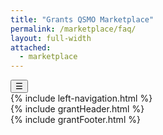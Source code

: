 ```yaml
---
title: "Grants QSMO Marketplace"
permalink: /marketplace/faq/
layout: full-width
attached:
  - marketplace
---
```


<div class="grid-container" id="federal">
<button class="menu-toggle" onclick="toggleSidebar()">☰</button>
  <div id="esgms-header" class="grid-row">
    {% include left-navigation.html %}
     <div class="column-left desktop:grid-col-9">
      {% include grantHeader.html %}
      <div class="home-content">
      <!-- <div class="faq-header">
    <h1>Frequently Asked Questions (FAQs)</h1>
    <p>Find answers to common questions about the Grants QSMO, its Marketplace, and ways to engage—whether you're a federal agency, grant recipient, shared service provider, or vendor. Browse by topic for quick information on shared solutions, governance, acquisition support, and collaboration.</p>
  </div>
  <div class="section-title">About the Grants QSMO</div>
  <div class="faq-item">
    <button class="faq-question" aria-expanded="false">What is the Grants QSMO and how is it different from other grant offices?</button>
    <div class="faq-answer" role="region" aria-hidden="true">
      <p>Designated by OMB as a mission‑support shared service office for federal grants management.</p>
      <p>Focuses on identifying, validating, and supporting shared solutions rather than awarding or managing grants.</p>
      <p>Serves government‑wide needs to improve efficiency, reduce duplication, and streamline IT investments.</p>
      <p>Supports grant-making agencies with shared technology solutions and services.</p>
    </div>
  </div>
  <div class="faq-item">
    <button class="faq-question" aria-expanded="false">Does the QSMO serve only HHS or all federal agencies?</button>
    <div class="faq-answer" role="region" aria-hidden="true">
      <p>Operated by HHS but serves all federal awarding agencies.</p>
      <p>Collaborates closely with OMB and GSA.</p>
      <p>Supports government‑wide modernization and shared service adoption.</p>
      <p>Resources and Marketplace are available across the federal enterprise.</p>
    </div>
  </div>
  <div class="faq-item">
    <button class="faq-question" aria-expanded="false">How does the QSMO support federal priorities like the GREAT Act?</button>
    <div class="faq-answer" role="region" aria-hidden="true">
      <p>Implements and validates solutions aligned with the GREAT Act.</p>
      <p>Works with the Data Standards lead to standardize formats and enable transparent reporting.</p>
      <p>Advances broader goals of the federal data strategy and shared service initiatives.</p>
    </div>
  </div>
  <div class="section-title">Marketplace Management</div>
  <div class="faq-item">
    <button class="faq-question" aria-expanded="false">What is the Grants QSMO Marketplace and where is it located?</button>
    <div class="faq-answer" role="region" aria-hidden="true">
      <p>A centralized resource for validated grants management solutions and services.</p>
      <p>Available on the GSA QSMO website and the Acquisition Gateway.</p>
      <p>Provides information on solution capabilities, acquisition options, and validation status.</p>
    </div>
  </div>
  <div class="faq-item">
    <button class="faq-question" aria-expanded="false">What type of solutions are available?</button>
    <div class="faq-answer" role="region" aria-hidden="true">
      <p>Software platforms, IT tools, and services aligned with FIBF capabilities.</p>
      <p>Full lifecycle systems and modular tools for intake, workflow, reporting, and monitoring.</p>
      <p>Includes commercial products and federal shared service offerings.</p>
    </div>
  </div>
  <div class="faq-item">
    <button class="faq-question" aria-expanded="false">Are solutions aligned with the grants lifecycle?</button>
    <div class="faq-answer" role="region" aria-hidden="true">
      <p>Yes — categorized by pre‑award, award, post‑award, and closeout.</p>
      <p>Helps agencies identify and procure only what they need.</p>
      <p>Aligns with the Federal Integrated Business Framework (FIBF) and Grants Management (GRM).</p>
    </div>
  </div>
  <div class="faq-item">
    <button class="faq-question" aria-expanded="false">How should agencies use the Marketplace?</button>
    <div class="faq-answer" role="region" aria-hidden="true">
      <p>Use as a starting point for grants IT planning.</p>
      <p>Explore validated solutions to avoid duplicative development.</p>
      <p>Engage QSMO for guidance on fit and investment planning.</p>
    </div>
  </div>
  <div class="faq-item">
    <button class="faq-question" aria-expanded="false">What if none of the providers or vendors on the Marketplace meet my needs?</button>
    <div class="faq-answer" role="region" aria-hidden="true">
      <p>Reach out to Grants QSMO to discuss potential investment and ensure options have been fully explored.</p>
      <p>Begin the Investment Action Plan process if needed.</p>
    </div>
  </div>
  <div class="faq-item">
    <button class="faq-question" aria-expanded="false">How can vendors participate?</button>
    <div class="faq-answer" role="region" aria-hidden="true">
      <p>Respond to solicitations or request validation via QSMO or GSA.</p>
      <p>Must meet FIBF, security, and performance standards.</p>
      <p>Validation signals federal‑readiness, not endorsement.</p>
    </div>
  </div>
  <div class="faq-item">
    <button class="faq-question" aria-expanded="false">How do agencies acquire Marketplace solutions?</button>
    <div class="faq-answer" role="region" aria-hidden="true">
      <p>Through GSA MAS, interagency agreements, or other acquisition vehicles.</p>
      <p>Marketplace listings include contract and vendor details.</p>
      <p>QSMO assists with procurement strategy and planning.</p>
    </div>
  </div>
  <div class="faq-item">
    <button class="faq-question" aria-expanded="false">Is there a cost to use the Marketplace?</button>
    <div class="faq-answer" role="region" aria-hidden="true">
      <p>No fee to access or consult the Marketplace.</p>
      <p>Agencies pay only for the solutions or services they procure.</p>
      <p>Some shared service providers offer no‑cost solutions depending on agreements.</p>
    </div>
  </div>
  <div class="section-title">Governance and Sustainability</div>
  <div class="faq-item">
    <button class="faq-question" aria-expanded="false">What principles guide Marketplace governance?</button>
    <div class="faq-answer" role="region" aria-hidden="true">
      <p>Transparency, user‑centered design, data‑driven decision‑making, interoperability, and security.</p>
      <p>Governance structure informed by M‑19‑16.</p>
      <p>Ongoing coordination with federal stakeholders.</p>
    </div>
  </div>
  <div class="faq-item">
    <button class="faq-question" aria-expanded="false">Does the Grants QSMO offer its own grants system or service?</button>
    <div class="faq-answer" role="region" aria-hidden="true">
      <p>No — QSMO does not provide its own grants system or service.</p>
      <p>Curates and validates existing solutions for agency use.</p>
      <p>Allows agencies to select solutions that best meet their needs.</p>
    </div>
  </div>
  <div class="faq-item">
    <button class="faq-question" aria-expanded="false">How are solutions validated and kept current?</button>
    <div class="faq-answer" role="region" aria-hidden="true">
      <p>Validation based on FIBF capabilities, technical, and security requirements.</p>
      <p>Reviewed quarterly with providers to ensure updates reflect agency needs.</p>
      <p>Marketplace updates driven by feedback and market changes.</p>
    </div>
  </div>
  <div class="faq-item">
    <button class="faq-question" aria-expanded="false">How does the Grants QSMO support data standards in grants management?</button>
    <div class="faq-answer" role="region" aria-hidden="true">
      <p>Validates solutions against government‑wide standards aligned with the GREAT Act.</p>
      <p>Promotes use of Grants Management Data Standards (GMDS).</p>
      <p>Supports interoperability and improved data sharing.</p>
      <p>Reduces reporting burden and supports outcome‑based performance.</p>
    </div>
  </div>
  <div class="section-title">Acquisitions and Investments</div>
  <div class="faq-item">
    <button class="faq-question" aria-expanded="false">How does the Grants QSMO support grants IT investments?</button>
    <div class="faq-answer" role="region" aria-hidden="true">
      <p>Provides strategic and technical guidance to agencies and providers.</p>
      <p>Supports development of Investment Action Plans when needed.</p>
      <p>Ensures alignment with shared service goals and OMB policy.</p>
    </div>
  </div>
  <div class="faq-item">
    <button class="faq-question" aria-expanded="false">Are agencies required to engage with the Grants QSMO?</button>
    <div class="faq-answer" role="region" aria-hidden="true">
      <p>Agencies are expected to consult QSMO before pursuing grants IT investments.</p>
      <p>Must review the Marketplace and Market Research Catalog first.</p>
      <p>If no fit, agencies may submit an Investment Action Plan after coordination.</p>
    </div>
  </div>
  <div class="section-title">Collaboration and Feedback</div>
  <div class="faq-item">
    <button class="faq-question" aria-expanded="false">How does the Grants QSMO work with agencies and recipients?</button>
    <div class="faq-answer" role="region" aria-hidden="true">
      <p>Facilitates stakeholder groups and working sessions.</p>
      <p>Collects input on solutions, agency needs, and strategy.</p>
      <p>Promotes shared governance and alignment across agencies.</p>
    </div>
  </div>
  <div class="faq-item">
    <button class="faq-question" aria-expanded="false">How does the Grants QSMO improve the recipient experience?</button>
    <div class="faq-answer" role="region" aria-hidden="true">
      <p>Encourages adoption of user‑centered, streamlined tools.</p>
      <p>Helps agencies reduce burden on applicants and recipients.</p>
      <p>Improves consistency and transparency across grants programs.</p>
    </div>
  </div>
  <div class="faq-item">
    <button class="faq-question" aria-expanded="false">How can I contact the Grants QSMO or provide feedback?</button>
    <div class="faq-answer" role="region" aria-hidden="true">
      <p>Email <a href="mailto:GrantsQSMO@hhs.gov">GrantsQSMO@hhs.gov</a>.</p>
      <p>Sign up for the newsletter/listserv.</p>
      <p>Provide feedback via meetings, surveys, or one-on-one outreach.</p>
      <p>Contact QSMO for investment planning, vendor coordination, or general support.</p>
    </div>
  </div>-->
      </div>
      {% include grantFooter.html %}
    </div> 
  </div>
</div>
<script>
  document.querySelectorAll('.faq-question').forEach(btn => {
    btn.addEventListener('click', () => {
      const expanded = btn.getAttribute('aria-expanded') === 'true';
      const answer = btn.nextElementSibling;
      btn.setAttribute('aria-expanded', !expanded);
      answer.setAttribute('aria-hidden', expanded);
      if (!expanded) {
        answer.classList.add('open');
        answer.style.maxHeight = answer.scrollHeight + 'px';
      } else {
        answer.classList.remove('open');
        answer.style.maxHeight = null;
      }
    });
  });
</script> 